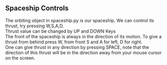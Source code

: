 ## Spaceship Controls
The orbiting object in spaceship.py is our spaceship. We can control its thrust, try pressing W,S,A,D. <br>
Thrust value can be changed by UP and DOWN Keys <br>
The front of the spaceship is always in the direction of its motion. To give a thrust from behind press W, from front S and A for left, D for right. <br>
One can give thrust in any direction by pressing SPACE, note that the direction of this thrust will be in the direction away from your mouse cursor on the screen.
